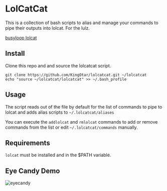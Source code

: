 # LolCatCat
This is a collection of bash scripts to alias and manage your commands to pipe their outputs into lolcat. For the lulz.

[busyloop lolcat](https://github.com/busyloop/lolcat)

## Install
Clone this repo and and source the lolcatcat script.
```
git clone https://github.com/KingOtar/lolcatcat.git ~/lolcatcat
echo "source ~/lolcatcat/lolcatcat" >> ~/.bash_profile
```

## Usage
The script reads out of the  file by default for the list of commands to pipe to lolcat and adds alias scripts to `~/.lolcatcat/aliases`

You can execute the `addlolcat` and `rmlolcat` commands to add or remove commands from the list or edit `~/.lolcatcat/commands` manually.

## Requirements
`lolcat` must be installed and in the $PATH variable.


## Eye Candy Demo
![eyecandy](https://i.imgur.com/FpJFdzR.png "Eye Candy")
